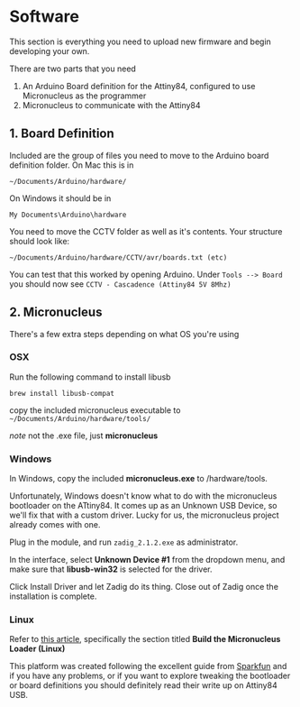 # Software

This section is everything you need to upload new firmware and begin developing your own.

There are two parts that you need

1. An Arduino Board definition for the Attiny84, configured to use Micronucleus as the programmer
2. Micronucleus to communicate with the Attiny84

## 1. Board Definition

Included are the group of files you need to move to the Arduino board definition folder. On Mac this is in

```~/Documents/Arduino/hardware/```

On Windows it should be in

```My Documents\Arduino\hardware```

You need to move the CCTV folder as well as it's contents. Your structure should look like:

```~/Documents/Arduino/hardware/CCTV/avr/boards.txt (etc)```

You can test that this worked by opening Arduino. Under `Tools --> Board` you should now see `CCTV - Cascadence (Attiny84 5V 8Mhz)`

## 2. Micronucleus

There's a few extra steps depending on what OS you're using

### OSX

Run the following command to install libusb

```brew install libusb-compat```

copy the included micronucleus executable to `~/Documents/Arduino/hardware/tools/`

*note* not the .exe file, just **micronucleus**

### Windows

 In Windows, copy the included **micronucleus.exe** to \/hardware/tools. 
 
 Unfortunately, Windows doesn't know what to do with the micronucleus bootloader on the ATtiny84. It comes up as an Unknown USB Device, so we'll fix that with a custom driver. Lucky for us, the micronucleus project already comes with one.

 Plug in the module, and run `zadig_2.1.2.exe` as administrator.
 
 In the interface, select **Unknown Device #1** from the dropdown menu, and make sure that **libusb-win32** is selected for the driver.

 Click Install Driver and let Zadig do its thing. Close out of Zadig once the installation is complete.
 
 ### Linux
 
 Refer to [this article](https://learn.sparkfun.com/tutorials/how-to-install-an-attiny-bootloader-with-virtual-usb/all), specifically the section titled **Build the Micronucleus Loader (Linux)**
 
 
This platform was created following the excellent guide from [Sparkfun](https://learn.sparkfun.com/tutorials/how-to-install-an-attiny-bootloader-with-virtual-usb/all) and if you have any problems, or if you want to explore tweaking the bootloader or board definitions you should definitely read their write up on Attiny84 USB.
